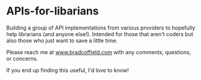 # APIs-for-libarians
Building a group of API implementations from various providers to hopefully help librarians (and anyone else!). Intended for those that aren't coders but also those who just want to save a little time.

Please reach me at www.bradcoffield.com with any comments, questions, or concerns. 

If you end up finding this useful, I'd love to know!
